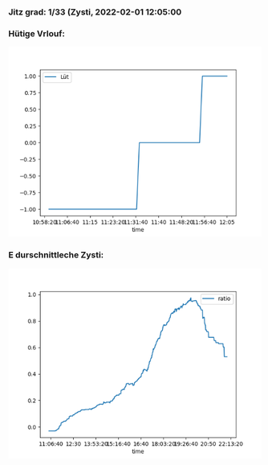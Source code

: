 ### Jitz grad: 1/33 (Zysti, 2022-02-01 12:05:00

### Hütige Vrlouf:
![Graph](Today.png)

### E durschnittleche Zysti:
![Graph](Zysti.png)